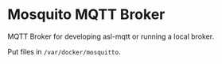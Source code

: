 # Mosquito MQTT Broker

MQTT Broker for developing asl-mqtt or running a local broker.

Put files in `/var/docker/mosquitto`.

